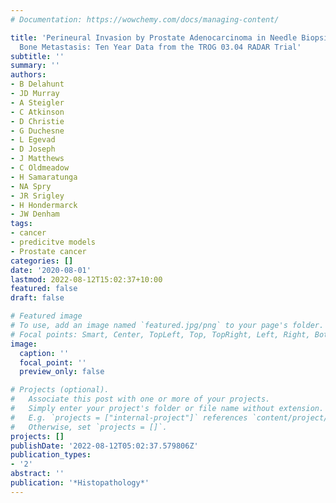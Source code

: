 ```yaml
---
# Documentation: https://wowchemy.com/docs/managing-content/

title: 'Perineural Invasion by Prostate Adenocarcinoma in Needle Biopsies Predicts
  Bone Metastasis: Ten Year Data from the TROG 03.04 RADAR Trial'
subtitle: ''
summary: ''
authors:
- B Delahunt
- JD Murray
- A Steigler
- C Atkinson
- D Christie
- G Duchesne
- L Egevad
- D Joseph
- J Matthews
- C Oldmeadow
- H Samaratunga
- NA Spry
- JR Srigley
- H Hondermarck
- JW Denham
tags:
- cancer
- predicitve models
- Prostate cancer
categories: []
date: '2020-08-01'
lastmod: 2022-08-12T15:02:37+10:00
featured: false
draft: false

# Featured image
# To use, add an image named `featured.jpg/png` to your page's folder.
# Focal points: Smart, Center, TopLeft, Top, TopRight, Left, Right, BottomLeft, Bottom, BottomRight.
image:
  caption: ''
  focal_point: ''
  preview_only: false

# Projects (optional).
#   Associate this post with one or more of your projects.
#   Simply enter your project's folder or file name without extension.
#   E.g. `projects = ["internal-project"]` references `content/project/deep-learning/index.md`.
#   Otherwise, set `projects = []`.
projects: []
publishDate: '2022-08-12T05:02:37.579806Z'
publication_types:
- '2'
abstract: ''
publication: '*Histopathology*'
---
```

